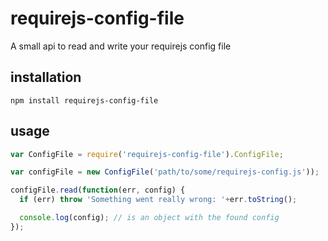 # requirejs-config-file

A small api to read and write your requirejs config file

## installation

```
npm install requirejs-config-file
```

## usage

```js
var ConfigFile = require('requirejs-config-file').ConfigFile;
```

<!-- example1 -->
```js
var configFile = new ConfigFile('path/to/some/requirejs-config.js'));

configFile.read(function(err, config) {
  if (err) throw 'Something went really wrong: '+err.toString();

  console.log(config); // is an object with the found config
});
```
